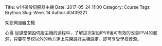 Title:  w14架設伺服器主機 
Date: 2017-05-24 11:00
Category: Course
Tags: Brython
Slug: Week 14
Author:40439221


 架設伺服器主機 

<!-- PELICAN_END_SUMMARY -->

<h>心得</h>
從課堂架設伺服主機的過程中，了解這次架設IPV6後可有效的改善IPV4的漏洞，只要在學校以外的地方連上先架設好主機設定，即可享受學校資源。